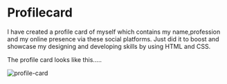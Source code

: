 # Profilecard

I have created a profile card of myself which contains my name,profession and my online presence
via these social platforms. 
Just did it to boost and showcase my designing and developing skills by using HTML and CSS. 


The profile card looks like this..... 


![profile-card](https://github.com/user-attachments/assets/f0c3ed62-9431-4a7f-aa4f-b3572ff5ed4a)
